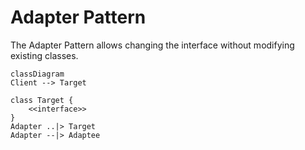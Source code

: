 # Adapter Pattern

The Adapter Pattern allows changing the interface without modifying existing
classes.

```mermaid
classDiagram
Client --> Target

class Target {
    <<interface>>
}
Adapter ..|> Target
Adapter --|> Adaptee
```
